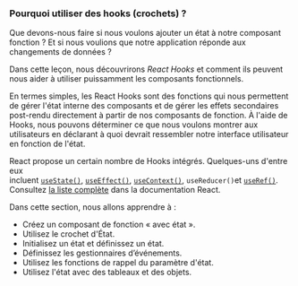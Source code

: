 ### Pourquoi utiliser des hooks (crochets) ?

Que devons-nous faire si nous voulons ajouter un état à notre composant fonction ? Et si nous voulions que notre application réponde aux changements de données ?

Dans cette leçon, nous découvrirons *React Hooks* et comment ils peuvent nous aider à utiliser puissamment les composants fonctionnels.

En termes simples, les React Hooks sont des fonctions qui nous permettent de gérer l'état interne des composants et de gérer les effets secondaires post-rendu directement à partir de nos composants de fonction. À l'aide de Hooks, nous pouvons déterminer ce que nous voulons montrer aux utilisateurs en déclarant à quoi devrait ressembler notre interface utilisateur en fonction de l'état.

React propose un certain nombre de Hooks intégrés. Quelques-uns d'entre eux incluent [`useState()`](https://www.codecademy.com/resources/docs/react/hooks/useState), [`useEffect()`](https://www.codecademy.com/resources/docs/react/hooks/useEffect), [`useContext()`](https://www.codecademy.com/resources/docs/react/hooks/useContext), `useReducer()`et [`useRef()`](https://www.codecademy.com/resources/docs/react/hooks/useRef). Consultez [la liste complète](https://react.dev/reference/react) dans la documentation React.

Dans cette section, nous allons apprendre à :

* Créez un composant de fonction « avec état ».
* Utilisez le crochet d'État.
* Initialisez un état et définissez un état.
* Définissez les gestionnaires d’événements.
* Utilisez les fonctions de rappel du paramètre d'état.
* Utilisez l'état avec des tableaux et des objets.
